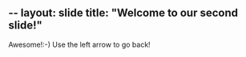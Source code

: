 --
layout: slide
title: "Welcome to our second slide!"
---
Awesome!:-)
Use the left arrow to go back!
